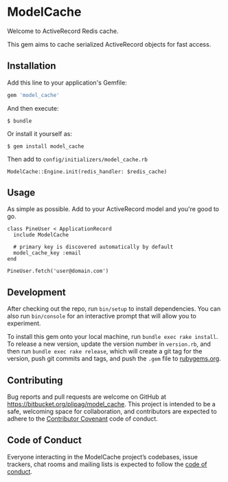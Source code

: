 # ModelCache

Welcome to ActiveRecord Redis cache.

This gem aims to cache serialized ActiveRecord objects
for fast access.  

## Installation

Add this line to your application's Gemfile:

```ruby
gem 'model_cache'
```

And then execute:

    $ bundle

Or install it yourself as:

    $ gem install model_cache

Then add to `config/initializers/model_cache.rb`

```
ModelCache::Engine.init(redis_handler: $redis_cache)
```

## Usage

As simple as possible. Add to your ActiveRecord model
and you're good to go.

```
class PineUser < ApplicationRecord
  include ModelCache

  # primary key is discovered automatically by default
  model_cache_key :email 
end

PineUser.fetch('user@domain.com')
```

## Development

After checking out the repo, run `bin/setup` to install dependencies. You can also run `bin/console` for an interactive prompt that will allow you to experiment.

To install this gem onto your local machine, run `bundle exec rake install`. To release a new version, update the version number in `version.rb`, and then run `bundle exec rake release`, which will create a git tag for the version, push git commits and tags, and push the `.gem` file to [rubygems.org](https://rubygems.org).

## Contributing

Bug reports and pull requests are welcome on GitHub at https://bitbucket.org/plipag/model_cache. This project is intended to be a safe, welcoming space for collaboration, and contributors are expected to adhere to the [Contributor Covenant](http://contributor-covenant.org) code of conduct.

## Code of Conduct

Everyone interacting in the ModelCache project’s codebases, issue trackers, chat rooms and mailing lists is expected to follow the [code of conduct](https://github.com/[USERNAME]/model_cache/blob/master/CODE_OF_CONDUCT.md).
